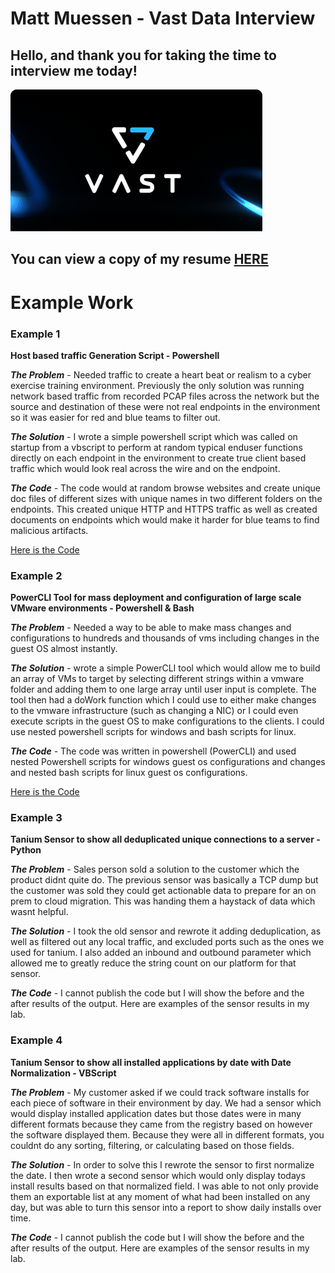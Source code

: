 
# Matt Muessen - Vast Data Interview

## Hello, and thank you for taking the time to interview me today!

![VastLogo](https://github.com/MMuessen/VastData_Interview/blob/main/deepLearning.png?raw=true)

## You can view a copy of my resume [HERE](https://github.com/MMuessen/VastData_Interview/blob/main/MattMuessenResumeApril2023.pdf)

# Example Work

### Example 1
**Host based traffic Generation Script - Powershell**

***The Problem*** - Needed traffic to create a heart beat or realism to a cyber exercise training environment.  Previously the only solution was running network based traffic from recorded PCAP files across the network but the source and destination of these were not real endpoints in the environment so it was easier for red and blue teams to filter out.

***The Solution*** - I wrote a simple powershell script which was called on startup from a vbscript to perform at random typical enduser functions directly on each endpoint in the environment to create true client based traffic which would look real across the wire and on the endpoint.

***The Code*** - The code would at random browse websites and create unique doc files of different sizes with unique names in two different folders on the endpoints.  This created unique HTTP and HTTPS traffic as well as created documents on endpoints which would make it harder for blue teams to find malicious artifacts.  

[Here is the Code](https://github.com/MMuessen/VastData_Interview/blob/main/traffic.ps1)

### Example 2
**PowerCLI Tool for mass deployment and configuration of large scale VMware environments - Powershell & Bash**

***The Problem*** - Needed a way to be able to make mass changes and configurations to hundreds and thousands of vms including changes in the guest OS almost instantly.

***The Solution*** - wrote a simple PowerCLI tool which would allow me to build an array of VMs to target by selecting different strings within a vmware folder and adding them to one large array until user input is complete.  The tool then had a doWork function which I could use to either make changes to the vmware infrastructure (such as changing a NIC) or I could even execute scripts in the guest OS to make configurations to the clients.  I could use nested powershell scripts for windows and bash scripts for linux.

***The Code*** - The code was written in powershell (PowerCLI) and used nested Powershell scripts for windows guest os configurations and changes and nested bash scripts for linux guest os configurations.  

[Here is the Code](https://github.com/MMuessen/VastData_Interview/blob/main/PowerCLI_VMArrayLoop_Tool.ps1)

### Example 3
**Tanium Sensor to show all deduplicated unique connections to a server - Python**

***The Problem*** - Sales person sold a solution to the customer which the product didnt quite do.  The previous sensor was basically a TCP dump but the customer was sold they could get actionable data to prepare for an on prem to cloud migration.  This was handing them a haystack of data which wasnt helpful.

***The Solution*** - I took the old sensor and rewrote it adding deduplication, as well as filtered out any local traffic, and excluded ports such as the ones we used for tanium.  I also added an inbound and outbound parameter which allowed me to greatly reduce the string count on our platform for that sensor.

***The Code*** - I cannot publish the code but I will show the before and the after results of the output.  Here are examples of the sensor results in my lab.

### Example 4
**Tanium Sensor to show all installed applications by date with Date Normalization - VBScript**

***The Problem*** - My customer asked if we could track software installs for each piece of software in their environment by day.  We had a sensor which would display installed application dates but those dates were in many different formats because they came from the registry based on however the software displayed them.  Because they were all in different formats, you couldnt do any sorting, filtering, or calculating based on those fields.

***The Solution*** - In order to solve this I rewrote the sensor to first normalize the date.  I then wrote a second sensor which would only display todays install results based on that normalized field.  I was able to not only provide them an exportable list at any moment of what had been installed on any day, but was able to turn this sensor into a report to show daily installs over time.

***The Code*** - I cannot publish the code but I will show the before and the after results of the output.  Here are examples of the sensor results in my lab.


